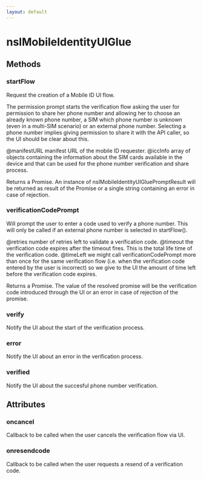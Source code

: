 ```yaml
---
layout: default
---
```


# nsIMobileIdentityUIGlue #

## Methods ##

### startFlow ###

Request the creation of a Mobile ID UI flow.

The permission prompt starts the verification flow asking the user
for permission to share her phone number and allowing her to choose
an already known phone number, a SIM which phone number is unknown
(even in a multi-SIM scenario) or an external phone number.
Selecting a phone number implies giving permission to share it with the
API caller, so the UI should be clear about this.

@manifestURL manifest URL of the mobile ID requester.
@iccInfo array of objects containing the information about the
         SIM cards available in the device and that can be used for the
         phone number verification and share process.

Returns a Promise. An instance of nsIMobileIdentityUIGluePromptResult will
be returned as result of the Promise or a single string containing an error
in case of rejection.


### verificationCodePrompt ###

Will prompt the user to enter a code used to verify a phone number.
This will only be called if an external phone number is selected in
startFlow().

@retries number of retries left to validate a verification code.
@timeout the verification code expires after the timeout fires. This is
         the total life time of the verification code.
@timeLeft we might call verificationCodePrompt more than once for the
          same verification flow (i.e. when the verification code entered
          by the user is incorrect) so we give to the UI the amount of
          time left before the verification code expires.

Returns a Promise. The value of the resolved promise will be the
verification code introduced through the UI or an error in case of
rejection of the promise.


### verify ###

Notify the UI about the start of the verification process.


### error ###

Notify the UI about an error in the verification process.


### verified ###

Notify the UI about the succesful phone number verification.


## Attributes ##

### oncancel ###

Callback to be called when the user cancels the verification flow via UI.


### onresendcode ###

Callback to be called when the user requests a resend of a verification
code.

